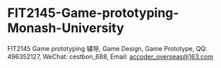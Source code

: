 # FIT2145-Game-prototyping-Monash-University
FIT2145 Game prototyping 辅导, Game Design, Game Prototype, QQ: 496352127, WeChat: cestbon_688, Email: accoder_overseas@163.com
